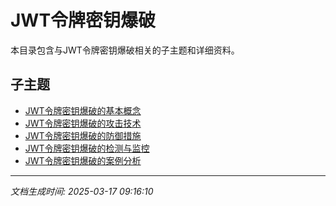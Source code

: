 # JWT令牌密钥爆破

本目录包含与JWT令牌密钥爆破相关的子主题和详细资料。

## 子主题

- [JWT令牌密钥爆破的基本概念](jwt-crack/basic-concepts.md)
- [JWT令牌密钥爆破的攻击技术](jwt-crack/attack-techniques.md)
- [JWT令牌密钥爆破的防御措施](jwt-crack/defense-measures.md)
- [JWT令牌密钥爆破的检测与监控](jwt-crack/detection-monitoring.md)
- [JWT令牌密钥爆破的案例分析](jwt-crack/case-studies.md)

---

*文档生成时间: 2025-03-17 09:16:10*
